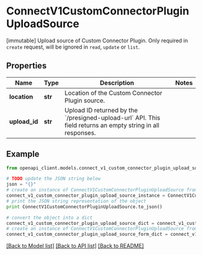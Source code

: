 # ConnectV1CustomConnectorPluginUploadSource

[immutable] Upload source of Custom Connector Plugin. Only required in `create` request, will be ignored in `read`, `update` or `list`.

## Properties
Name | Type | Description | Notes
------------ | ------------- | ------------- | -------------
**location** | **str** | Location of the Custom Connector Plugin source.  | 
**upload_id** | **str** | Upload ID returned by the &#x60;/presigned-upload-url&#x60; API. This field returns an empty string in all responses. | 

## Example

```python
from openapi_client.models.connect_v1_custom_connector_plugin_upload_source import ConnectV1CustomConnectorPluginUploadSource

# TODO update the JSON string below
json = "{}"
# create an instance of ConnectV1CustomConnectorPluginUploadSource from a JSON string
connect_v1_custom_connector_plugin_upload_source_instance = ConnectV1CustomConnectorPluginUploadSource.from_json(json)
# print the JSON string representation of the object
print ConnectV1CustomConnectorPluginUploadSource.to_json()

# convert the object into a dict
connect_v1_custom_connector_plugin_upload_source_dict = connect_v1_custom_connector_plugin_upload_source_instance.to_dict()
# create an instance of ConnectV1CustomConnectorPluginUploadSource from a dict
connect_v1_custom_connector_plugin_upload_source_form_dict = connect_v1_custom_connector_plugin_upload_source.from_dict(connect_v1_custom_connector_plugin_upload_source_dict)
```
[[Back to Model list]](../ccloud/README.md#documentation-for-models) [[Back to API list]](../ccloud/README.md#documentation-for-api-endpoints) [[Back to README]](../ccloud/README.md)


